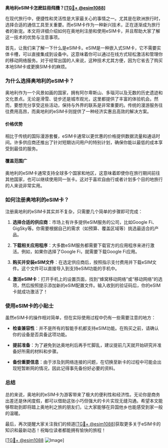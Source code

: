 **奥地利eSIM卡怎麽註冊飛機？[[TG💪+ @esim1088](https://t.me/s/esim1088)]**

在现代旅行中，便捷性和灵活性是大家最关心的事情之一。尤其是在欧洲旅行时，选择合适的通信工具至关重要。而eSIM卡作为一种新兴技术，正在逐渐成为旅行者的新宠。本文将详细介绍如何在奥地利注册和使用eSIM卡，并且帮助大家了解这一技术的优势与注意事项。

首先，让我们来了解一下什么是eSIM卡。eSIM是一种嵌入式SIM卡，它不需要实体卡槽，可以直接集成到设备中。这意味着你可以通过在线方式轻松激活和管理你的移动网络服务。对于经常出国的人来说，这种技术尤其方便，因为它省去了购买本地SIM卡或更换SIM卡的麻烦。

### **为什么选择奥地利的eSIM卡？**

奥地利作为一个风景如画的国家，拥有阿尔卑斯山、多瑙河以及无数的历史遗迹和文化景点。无论是滑雪、徒步还是城市观光，这里都提供了丰富的体验机会。然而，要想充分享受这些活动，保持与外界的联系是非常重要的。传统的漫游服务往往费用高昂，而奥地利的eSIM卡则提供了一种经济实惠且高效的解决方案。

#### **价格优势**
相比于传统的国际漫游套餐，eSIM卡通常以更优惠的价格提供数据流量和通话时间。许多供应商还推出了针对短期访问用户的特别计划，确保你能以最低的成本享受到最佳的服务。

#### **覆盖范围广**
奥地利的eSIM卡通常支持全球多个国家和地区，这意味着即使你在旅行期间前往其他国家，也可以继续使用同一张卡。这对于喜欢自由行或者计划多个目的地旅行的人来说非常实用。

### **如何注册奥地利的eSIM卡？**

注册奥地利的eSIM卡其实并不复杂，只需要几个简单的步骤即可完成：

1. **选择合适的供应商**：市场上有许多提供eSIM服务的公司，比如Google Fi、GigSky等。你需要根据自己的需求（如预算、覆盖区域等）挑选最适合的产品。
   
2. **下载相关应用程序**：大多数eSIM服务都需要下载官方的应用程序来进行激活。例如，如果你选择了Google Fi，就需要下载Google Fi应用。

3. **购买并安装eSIM文件**：在选定供应商后，按照指示支付费用并下载eSIM文件。这个文件可以直接导入到支持eSIM功能的手机中。

4. **激活eSIM卡**：打开手机上的设置页面，找到“蜂窝移动网络”或“移动网络”的选项，然后按照提示添加新的eSIM配置文件。输入收到的验证码后，你的eSIM卡就成功激活了！

### **使用eSIM卡的小贴士**

虽然eSIM卡的操作相对简单，但在实际使用过程中仍有一些需要注意的地方：

- **检查兼容性**：并不是所有的智能手机都支持eSIM功能。在购买之前，请确认你的设备是否具备这项功能。
  
- **提前准备**：为了避免到达奥地利后再手忙脚乱，建议提前几天就开始研究并准备好所需的材料和步骤。

- **备份重要信息**：由于涉及到网络连接的问题，在切换至新卡的过程中可能会出现短暂断网的情况，因此记得事先备份好必要的资料。

### **总结**

总的来说，奥地利的eSIM卡为游客带来了极大的便利性和经济性。无论你是商务出差还是休闲度假，都可以借助这张小巧但强大的卡片实现无缝沟通。希望本文能够帮助到即将踏上奥地利之旅的朋友们，让大家能够在异国他乡也能感受到家一般的温暖。

最后，再次提醒大家关注我们的频道[[TG💪+ @esim1088](https://t.me/s/esim1088)]获取更多关于eSIM卡的知识和最新动态！祝每位读者都能拥有愉快的旅程！

[[TG💪+ @esim1088](https://t.me/s/esim1088) ![Image](https://i.postimg.cc/4NQfJmqS/Snipaste-2025-05-13-00-14-12.png)]